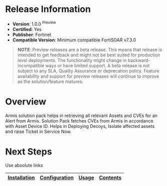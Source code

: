 # Release Information

* **Version**: 1.0.0 <sup>Preview</sup>
* **Certified**: Yes
* **Publisher**: Fortinet
* **Compatible Version**: Minimum compatible FortiSOAR v7.3.0

>**NOTE**: Preview releases are a beta release. This means that release is intended to get feedback and might not be best suited for production level deployments. The functionality might change in backward-incompatible ways or have limited support. A beta release is not subject to any SLA, Quality Assurance or deprecation policy. Feature availability and support for preview releases will continue to improve as the solution/feature matures.


# Overview

Armis solution pack helps in retrieving all relevant Assets and CVEs for an Alert from Armis. Solution Pack fetches CVEs from Armis in accordance with Asset Device ID. Helps in Deploying Decoys, Isolate affected assets and raise Ticket in Service Now.

# Next Steps

Use absolute links

| [Installation](docs/setup.md#installation) | [Configuration](docs/setup.md#configuration) | [Usage](docs/usage.md) | [Contents](docs/contents.md) |
|--------------------------------------------|----------------------------------------------|------------------------|------------------------------|
